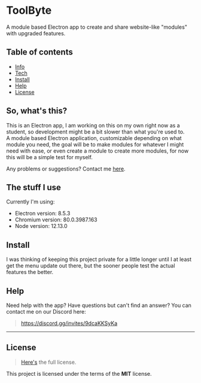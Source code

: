 # ToolByte
A module based Electron app to create and share website-like "modules" with upgraded features.

## Table of contents
* [Info](#so-whats-this)
* [Tech](#the-stuff-i-use)
* [Install](#install)
* [Help](#help)
* [License](#license)

## So, what's this?
This is an Electron app, I am working on this on my own right now as a student, so development might be a bit slower than what you're used to.<br>
A module based Electron application, customizable depending on what module you need, the goal will be to make modules for whatever I might need with ease, or even create a module to create more modules, for now this will be a simple test for myself.

Any problems or suggestions? Contact me [here](#help).

## The stuff I use
Currently I'm using:
* Electron version: 8.5.3
* Chromium version: 80.0.3987.163
* Node version: 12.13.0

## Install
I was thinking of keeping this project private for a little longer until I at least get the menu update out there, but the sooner people test the actual features the better.

## Help
Need help with the app? Have questions but can't find an answer?
You can contact me on our Discord here:
>https://discord.gg/invites/9dcaKKSyKa

---

## License
>[Here's](https://github.com/Holy-Person/ToolByte/blob/master/LICENSE) the full license.

This project is licensed under the terms of the **MIT** license.

